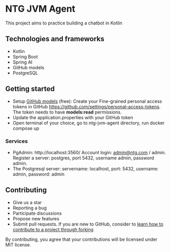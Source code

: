 # NTG JVM Agent
This project aims to practice building a chatbot in Kotlin

## Technologies and frameworks
- Kotlin
- Spring Boot
- Spring AI
- GitHub models
- PostgreSQL

## Getting started
- Setup [GitHub models](https://docs.github.com/en/github-models/use-github-models/prototyping-with-ai-models) (free): Create your Fine-grained personal access tokens in GitHub https://github.com/settings/personal-access-tokens. The token needs to have **models:read** permissions.
- Update the application.properties with your GitHub token
- Open terminal of your choice, go to ntg-jvm-agent directory, run docker compose up

### Services
- PgAdmin: http://localhost:3560/ Account login: admin@ntg.com / admin. Register a server: postgres, port 5432, username admin, password admin. 
- The Postgresql server: servername: localhost, port: 5432, username: admin, password: admin

## Contributing

- Give us a star
- Reporting a bug
- Participate discussions
- Propose new features
- Submit pull requests. If you are new to GitHub, consider to [learn how to contribute to a project through forking](https://docs.github.com/en/get-started/quickstart/contributing-to-projects)

By contributing, you agree that your contributions will be licensed under MIT license. 